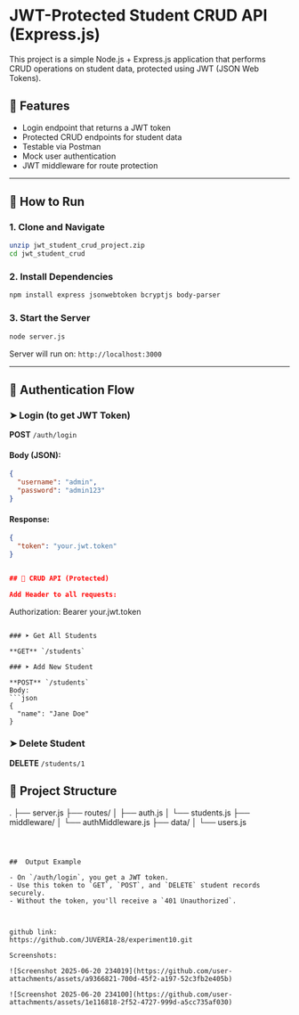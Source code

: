 # JWT-Protected Student CRUD API (Express.js)

This project is a simple Node.js + Express.js application that performs CRUD operations on student data, protected using JWT (JSON Web Tokens).

## 🔧 Features

-  Login endpoint that returns a JWT token
-  Protected CRUD endpoints for student data
-  Testable via Postman
-  Mock user authentication
-  JWT middleware for route protection

---

## 🚀 How to Run

### 1. Clone and Navigate

```bash
unzip jwt_student_crud_project.zip
cd jwt_student_crud
```

### 2. Install Dependencies

```bash
npm install express jsonwebtoken bcryptjs body-parser
```

### 3. Start the Server

```bash
node server.js
```

Server will run on: `http://localhost:3000`

---

## 🔐 Authentication Flow

### ➤ Login (to get JWT Token)

**POST** `/auth/login`

#### Body (JSON):
```json
{
  "username": "admin",
  "password": "admin123"
}
```

#### Response:
```json
{
  "token": "your.jwt.token"
}


## 🧪 CRUD API (Protected)

Add Header to all requests:
```
Authorization: Bearer your.jwt.token
```

### ➤ Get All Students

**GET** `/students`

### ➤ Add New Student

**POST** `/students`  
Body:
```json
{
  "name": "Jane Doe"
}
```

### ➤ Delete Student

**DELETE** `/students/1`



## 📁 Project Structure


.
├── server.js
├── routes/
│   ├── auth.js
│   └── students.js
├── middleware/
│   └── authMiddleware.js
├── data/
│   └── users.js
```



##  Output Example

- On `/auth/login`, you get a JWT token.
- Use this token to `GET`, `POST`, and `DELETE` student records securely.
- Without the token, you'll receive a `401 Unauthorized`.



github link:
https://github.com/JUVERIA-28/experiment10.git

Screenshots:

![Screenshot 2025-06-20 234019](https://github.com/user-attachments/assets/a9366821-700d-45f2-a197-52c3fb2e405b)

![Screenshot 2025-06-20 234100](https://github.com/user-attachments/assets/1e116818-2f52-4727-999d-a5cc735af030)



